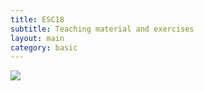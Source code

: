```yaml
---
title: ESC18
subtitle: Teaching material and exercises
layout: main
category: basic
---
```


<div class="pure-u-1">
<img class="pure-img" src="{{site.baseurl}}/bertinoro.jpg">
</div>
